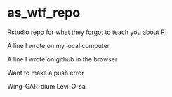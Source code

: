 # as_wtf_repo
Rstudio repo for what they forgot to teach you about R


A line I wrote on my local computer


A line I wrote on github in the browser


Want to make a push error


Wing-GAR-dium Levi-O-sa

